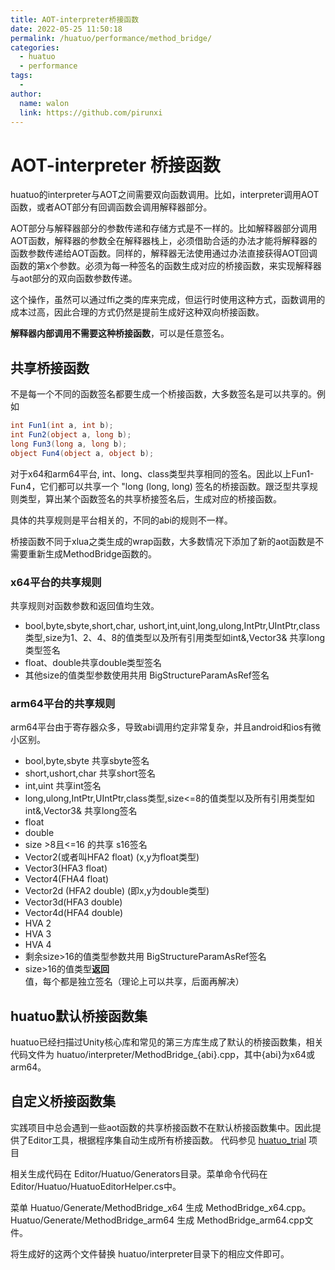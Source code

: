 ```yaml
---
title: AOT-interpreter桥接函数
date: 2022-05-25 11:50:18
permalink: /huatuo/performance/method_bridge/
categories:
  - huatuo
  - performance
tags:
  - 
author: 
  name: walon
  link: https://github.com/pirunxi
---
```

# AOT-interpreter 桥接函数

huatuo的interpreter与AOT之间需要双向函数调用。比如，interpreter调用AOT函数，或者AOT部分有回调函数会调用解释器部分。

AOT部分与解释器部分的参数传递和存储方式是不一样的。比如解释器部分调用AOT函数，解释器的参数全在解释器栈上，必须借助合适的办法才能将解释器的函数参数传递给AOT函数。同样的，解释器无法使用通过办法直接获得AOT回调函数的第x个参数。必须为每一种签名的函数生成对应的桥接函数，来实现解释器与aot部分的双向函数参数传递。

这个操作，虽然可以通过ffi之类的库来完成，但运行时使用这种方式，函数调用的成本过高，因此合理的方式仍然是提前生成好这种双向桥接函数。

**解释器内部调用不需要这种桥接函数**，可以是任意签名。

## 共享桥接函数

不是每一个不同的函数签名都要生成一个桥接函数，大多数签名是可以共享的。例如

```csharp
int Fun1(int a, int b);
int Fun2(object a, long b);
long Fun3(long a, long b);
object Fun4(object a, object b);
```

对于x64和arm64平台, int、long、class类型共享相同的签名。因此以上Fun1-Fun4，它们都可以共享一个 "long (long, long) 签名的桥接函数。跟泛型共享规则类型，算出某个函数签名的共享桥接签名后，生成对应的桥接函数。

具体的共享规则是平台相关的，不同的abi的规则不一样。

桥接函数不同于xlua之类生成的wrap函数，大多数情况下添加了新的aot函数是不需要重新生成MethodBridge函数的。

### x64平台的共享规则

共享规则对函数参数和返回值均生效。

- bool,byte,sbyte,short,char, ushort,int,uint,long,ulong,IntPtr,UIntPtr,class类型,size为1、2、4、8的值类型以及所有引用类型如int&,Vector3& 共享long类型签名
- float、double共享double类型签名
- 其他size的值类型参数使用共用 BigStructureParamAsRef签名

### arm64平台的共享规则

arm64平台由于寄存器众多，导致abi调用约定非常复杂，并且android和ios有微小区别。

- bool,byte,sbyte 共享sbyte签名
- short,ushort,char 共享short签名
- int,uint 共享int签名
- long,ulong,IntPtr,UIntPtr,class类型,size&lt;=8的值类型以及所有引用类型如int&,Vector3& 共享long签名
- float
- double
- size &gt;8且&lt;=16 的共享 s16签名
- Vector2(或者叫HFA2 float) (x,y为float类型)
- Vector3(HFA3 float)
- Vector4(FHA4 float)
- Vector2d (HFA2 double) (即x,y为double类型)
- Vector3d(HFA3 double)
- Vector4d(HFA4 double)
- HVA 2
- HVA 3
- HVA 4
- 剩余size&gt;16的值类型参数共用 BigStructureParamAsRef签名
- size&gt;16的值类型**返回**值，每个都是独立签名（理论上可以共享，后面再解决）

## huatuo默认桥接函数集

huatuo已经扫描过Unity核心库和常见的第三方库生成了默认的桥接函数集，相关代码文件为 huatuo/interpreter/MethodBridge_{abi}.cpp，其中{abi}为x64或arm64。

## 自定义桥接函数集

实践项目中总会遇到一些aot函数的共享桥接函数不在默认桥接函数集中。因此提供了Editor工具，根据程序集自动生成所有桥接函数。 代码参见 [huatuo_trial](https://github.com/focus-creative-games/huatuo_trial) 项目

相关生成代码在 Editor/Huatuo/Generators目录。菜单命令代码在Editor/Huatuo/HuatuoEditorHelper.cs中。

菜单 Huatuo/Generate/MethodBridge_x64 生成 MethodBridge_x64.cpp。
Huatuo/Generate/MethodBridge_arm64 生成 MethodBridge_arm64.cpp文件。

将生成好的这两个文件替换 huatuo/interpreter目录下的相应文件即可。
